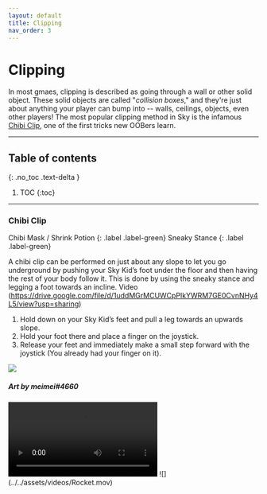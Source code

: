 ```yaml
---
layout: default
title: Clipping
nav_order: 3
---
```


# Clipping
In most gmaes, clipping is described as going through a wall or other solid object. These solid objects are called "*collision boxes*," and they're just about anything your player can bump into -- walls, ceilings, objects, even other players! The most popular clipping method in Sky is the infamous [Chibi Clip](#chibi-clip), one of the first tricks new OOBers learn.

---

## Table of contents
{: .no_toc .text-delta }

1. TOC
{:toc}

---

### [](#chibi-clip)Chibi Clip
Chibi Mask / Shrink Potion
{: .label .label-green}
Sneaky Stance
{: .label .label-green}

A chibi clip can be performed on just about any slope to let you go underground by pushing your Sky Kid’s foot under the floor and then having the rest of your body follow it. This is done by using the sneaky stance and legging a foot towards an incline. Video (https://drive.google.com/file/d/1uddMGrMCUWCpPIkYWRM7GE0CvnNHy4L5/view?usp=sharing)

1. Hold down on your Sky Kid’s feet and pull a leg towards an upwards slope.
1. Hold your foot there and place a finger on the joystick.
1. Release your feet and immediately make a small step forward with the joystick (You already had your finger on it).

![](../../assets/images/chibiclip.jpg)
##### Art by meimei#4660

<video>
    <source src="https://drive.google.com/file/d/1uAXlxX8XyvZa3KPZqBLkliKMzbGlhYm-/view?usp=sharing"
            type="video/mp4">
</video>
![](../../assets/videos/Rocket.mov)